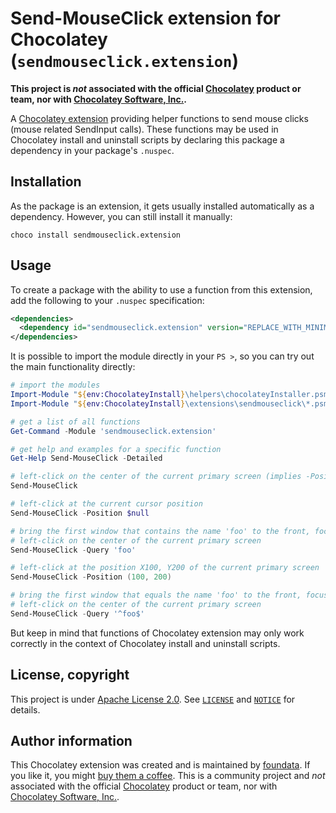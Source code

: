 # Send-MouseClick extension for Chocolatey (`sendmouseclick.extension`)

**This project is *not* associated with the official [Chocolatey](https://chocolatey.org/) product or team, nor with [Chocolatey Software, Inc.](https://chocolatey.org/contact/).**

A [Chocolatey extension](https://docs.chocolatey.org/en-us/features/extensions) providing helper functions to send mouse clicks (mouse related SendInput calls). These functions may be used in Chocolatey install and uninstall scripts by declaring this package a dependency in your package's `.nuspec`.


## Installation

As the package is an extension, it gets usually installed automatically as a dependency. However, you can still install it manually:

```console
choco install sendmouseclick.extension
```


## Usage

To create a package with the ability to use a function from this extension, add the following to your `.nuspec` specification:

```xml
<dependencies>
  <dependency id="sendmouseclick.extension" version="REPLACE_WITH_MINIMUM_VERSION_USUALLY_CURRENT_LATEST" />
</dependencies>
```

It is possible to import the module directly in your `PS >`, so you can try out the main functionality directly:

```powershell
# import the modules
Import-Module "${env:ChocolateyInstall}\helpers\chocolateyInstaller.psm1"
Import-Module "${env:ChocolateyInstall}\extensions\sendmouseclick\*.psm1"

# get a list of all functions
Get-Command -Module 'sendmouseclick.extension'

# get help and examples for a specific function
Get-Help Send-MouseClick -Detailed

# left-click on the center of the current primary screen (implies -Position 'Center')
Send-MouseClick

# left-click at the current cursor position
Send-MouseClick -Position $null

# bring the first window that contains the name 'foo' to the front, focus it and
# left-click on the center of the current primary screen
Send-MouseClick -Query 'foo'

# left-click at the position X100, Y200 of the current primary screen
Send-MouseClick -Position (100, 200)

# bring the first window that equals the name 'foo' to the front, focus it and
# left-click on the center of the current primary screen
Send-MouseClick -Query '^foo$'
```

But keep in mind that functions of Chocolatey extension may only work correctly in the context of Chocolatey install and uninstall scripts.


## License, copyright

This project is under [Apache License 2.0](http://www.apache.org/licenses/LICENSE-2.0). See [`LICENSE`](./LICENSE) and [`NOTICE`](./NOTICE) for details.


## Author information

This Chocolatey extension was created and is maintained by [foundata](https://foundata.com/). If you like it, you might [buy them a coffee](https://buy-me-a.coffee/chocolatey-sendmouseclick.extension/). This is a community project and *not* associated with the official [Chocolatey](https://chocolatey.org/) product or team, nor with [Chocolatey Software, Inc.](https://chocolatey.org/contact/).
